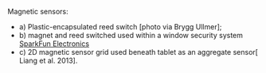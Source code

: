Magnetic sensors: 
- a) Plastic-encapsulated reed switch [photo via Brygg Ullmer]; 
- b) magnet and reed switched used within a window security system 
    [SparkFun Electronics](https://www.sparkfun.com/products/13247)
- c) 2D magnetic sensor grid used beneath tablet as an aggregate sensor[
Liang et al. 2013].
